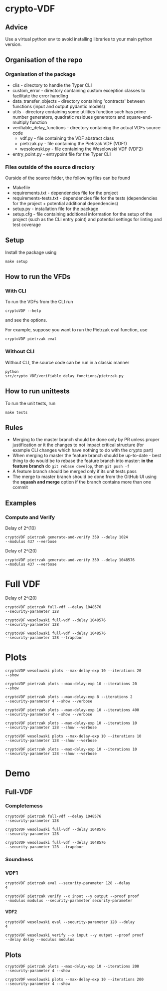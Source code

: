 # crypto-VDF

## Advice
Use a virtual python env to avoid installing libraries to your main python version.

## Organisation of the repo
### Organisation of the package
<ul>
<li>clis - directory to handle the Typer CLI</li>
<li>custom_error - directory containing custom exception classes to facilitate the error handling</li>
<li>data_transfer_objects - directory containing 'contracts' between functions (input and output pydantic models)</li>
<li>utils - directory containing some utilities function such has prime number generators, quadratic residues generators and square-and-multiply function</li>
<li>
verifiable_delay_functions - directory containing the actual VDFs source code
<ul>
<li>vdf.py - file containing the VDF abstract class</li>
<li>pietrzak.py - file containing the Pietrzak VDF (VDF1)</li>
<li>wesolowski.py - file containing the Wesolowski VDF (VDF2)</li>
</ul>
</li>
<li>entry_point.py - entrypoint file for the Typer CLI</li>
</ul>

### Files outside of the source directory
Ourside of the source folder, the following files can be found
<ul>
<li>Makefile</li>
<li>requirements.txt - dependencies file for the project</li>
<li>requirements-tests.txt - dependencies file for the tests (dependencies for the project + potential additional dependencies)</li>
<li>setup.py - installation file for the package</li>
<li>setup.cfg - file containing additional information for the setup of the project (such as the CLI entry point) and potential settings for linting and test coverage</li>
</ul>

## Setup
Install the package using

<code>make setup</code>


## How to run the VFDs 
### With CLI
To run the VDFs from the CLI run 

<code>cryptoVDF --help</code>

and see the options.

For example, suppose you want to run the Pietrzak eval function, use

<code>cryptoVDF pietrzak eval</code>

### Without CLI
Without CLI, the source code can be run in a classic manner

<code>python src/crypto_VDF/verifiable_delay_functions/pietrzak.py</code>


## How to run unittests
To run the unit tests, run 

<code>make tests</code>

## Rules
<ul>
<li>
Merging to the master branch should be done only by PR unless proper justification or it the changes to not impact critical structure (for example CLI changes which have nothing to do with the crypto part)
</li>
<li>
When merging to master the feature branch should be up-to-date - best thing to do would be to rebase the feature branch into master: <b>in the feature branch</b> do
<code>git rebase develop</code>, then <code>git push -f</code>
</li>
<li>A feature branch should be merged only if its unit tests pass</li>
<li>The merge to master branch should be done from the GitHub UI using the <b>squash and merge</b> option if the branch contains more than one commit</li>
</ul>

## Examples

### Compute and Verify

Delay of 2^(10)

<code>cryptoVDF pietrzak generate-and-verify 359 --delay 1024 --modulus 437 --verbose</code>

Delay of 2^(20)

<code>cryptoVDF pietrzak generate-and-verify 359 --delay 1048576 --modulus 437 --verbose</code>

# Full VDF
Delay of 2^(20)

<code>cryptoVDF pietrzak full-vdf --delay 1048576 --security-parameter 128</code>

<code>cryptoVDF wesolowski full-vdf --delay 1048576 --security-parameter 128</code>

<code>cryptoVDF wesolowski full-vdf --delay 1048576 --security-parameter 128 --trapdoor</code>

# Plots
<code>cryptoVDF wesolowski plots --max-delay-exp 10 --iterations 20  --show</code>

<code>cryptoVDF pietrzak plots --max-delay-exp 10 --iterations 20  --show</code>

<code>cryptoVDF pietrzak plots --max-delay-exp 8 --iterations 2 --security-parameter 4 --show --verbose</code>

<code>cryptoVDF pietrzak plots --max-delay-exp 10 --iterations 400 --security-parameter 4 --show --verbose</code>

<code>cryptoVDF pietrzak plots --max-delay-exp 10 --iterations 10 --security-parameter 128 --show --verbose</code>

<code>cryptoVDF wesolowski plots --max-delay-exp 10 --iterations 10 --security-parameter 128 --show --verbose</code>

<code>cryptoVDF pietrzak plots --max-delay-exp 10 --iterations 10 --security-parameter 128 --show --verbose</code>


# Demo

## Full-VDF

### Completemess
<code>cryptoVDF pietrzak full-vdf --delay 1048576 --security-parameter 128</code>

<code>cryptoVDF wesolowski full-vdf --delay 1048576 --security-parameter 128</code>

<code>cryptoVDF wesolowski full-vdf --delay 1048576 --security-parameter 128 --trapdoor</code>

### Soundness
### VDF1

<code>cryptoVDF pietrzak eval --security-parameter 128 --delay 4</code>

<code>cryptoVDF pietrzak verify --x input --y output --proof proof --modulus modulus --security-parameter security-parameter</code>

#### VDF2
<code>cryptoVDF wesolowski eval --security-parameter 128 --delay 4</code>

<code>cryptoVDF wesolowski verify --x input --y output --proof proof --delay delay --modulus modulus</code>



## Plots
<code>cryptoVDF pietrzak plots --max-delay-exp 10 --iterations 200 --security-parameter 4 --show</code>

<code>cryptoVDF wesolowski plots --max-delay-exp 10 --iterations 200 --security-parameter 4 --show</code>


